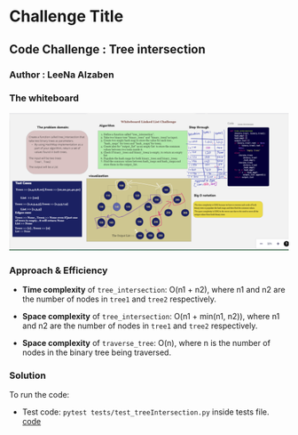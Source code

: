 # Challenge Title

## **Code Challenge : Tree intersection**

### Author : LeeNa Alzaben

### The whiteboard

![hash](./tree_intersection.png)

### Approach & Efficiency

- **Time complexity** of `tree_intersection`: O(n1 + n2), where n1 and n2 are the number of nodes in `tree1` and `tree2` respectively.

- **Space complexity** of `tree_intersection`: O(n1 + min(n1, n2)), where n1 and n2 are the number of nodes in `tree1` and `tree2` respectively.

- **Space complexity** of `traverse_tree`: O(n), where n is the number of nodes in the binary tree being traversed.

### Solution

To run the code:

- Test code: `pytest tests/test_treeIntersection.py` inside tests file.
[code](./treeIntersection.py)
